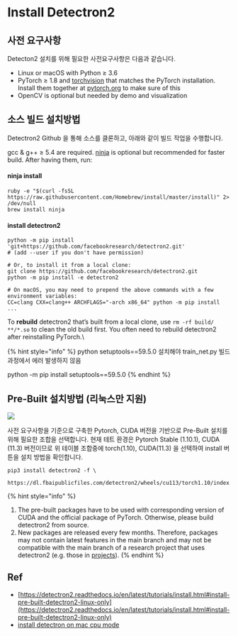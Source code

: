 # Install Detectron2

## 사전 요구사항

Detecton2 설치를 위해 필요한 사전요구사항은 다음과 같습니다.

* Linux or macOS with Python ≥ 3.6
* PyTorch ≥ 1.8 and [torchvision](https://github.com/pytorch/vision/) that matches the PyTorch installation. Install them together at [pytorch.org](https://pytorch.org) to make sure of this
* OpenCV is optional but needed by demo and visualization

## 소스 빌드 설치방법

Detectron2 Github 을 통해 소스를 클론하고, 아래와 같이 빌드 작업을 수행합니다.

gcc & g++ ≥ 5.4 are required. [ninja](https://ninja-build.org) is optional but recommended for faster build. After having them, run:

#### ninja install

```
ruby -e "$(curl -fsSL https://raw.githubusercontent.com/Homebrew/install/master/install)" 2> /dev/null
brew install ninja
```

#### install detectron2

```
python -m pip install 'git+https://github.com/facebookresearch/detectron2.git'
# (add --user if you don't have permission)

# Or, to install it from a local clone:
git clone https://github.com/facebookresearch/detectron2.git
python -m pip install -e detectron2

# On macOS, you may need to prepend the above commands with a few environment variables:
CC=clang CXX=clang++ ARCHFLAGS="-arch x86_64" python -m pip install ...
```

To **rebuild** detectron2 that’s built from a local clone, use `rm -rf build/ **/*.so` to clean the old build first. You often need to rebuild detectron2 after reinstalling PyTorch.\


{% hint style="info" %}
python setuptools==59.5.0 설치해야 train\_net.py 빌드과정에서 에러 발생하지 않음

python -m pip install setuptools==59.5.0
{% endhint %}



## Pre-Built 설치방법 (리눅스만 지원)

![](<../../../.gitbook/assets/detectron2\_support\_table (1).png>)

사전 요구사항을 기준으로 구축한 Pytorch, CUDA 버전을 기반으로 Pre-Built 설치를 위해 필요한 조합을 선택합니다. 현재 테트 환경은 Pytorch Stable (1.10.1), CUDA (11.3) 버전이므로 위 테이블 조합중에 torch(1.10), CUDA(11.3) 을 선택하여 install 버튼을 설치 방법을 확인합니다.

```
pip3 install detectron2 -f \
  https://dl.fbaipublicfiles.com/detectron2/wheels/cu113/torch1.10/index.html
```

{% hint style="info" %}
1. The pre-built packages have to be used with corresponding version of CUDA and the official package of PyTorch. Otherwise, please build detectron2 from source.
2. New packages are released every few months. Therefore, packages may not contain latest features in the main branch and may not be compatible with the main branch of a research project that uses detectron2 (e.g. those in [projects](https://github.com/facebookresearch/detectron2/blob/main/projects)).
{% endhint %}

## Ref

* [https://detectron2.readthedocs.io/en/latest/tutorials/install.html#install-pre-built-detectron2-linux-only](https://detectron2.readthedocs.io/en/latest/tutorials/install.html#install-pre-built-detectron2-linux-only)
* [install detectron on mac cpu mode](https://knowing.net/posts/2021/11/install-detectron2-draft/)

